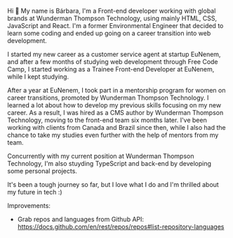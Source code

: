 Hi 👋 My name is Bárbara, I'm a Front-end developer working with global brands at Wunderman Thompson Technology, using mainly HTML, CSS, JavaScript and React. I'm a former Environmental Engineer that decided to learn some coding and ended up going on a career transition into web development.

I started my new career as a customer service agent at startup EuNenem, and after a few months of studying web development through Free Code Camp, I started working as a Trainee Front-end Developer at EuNenem, while I kept studying.

After a year at EuNenem, I took part in a mentorship program for women on career transitions, promoted by Wunderman Thompson Technology. I learned a lot about how to develop my previous skills focusing on my new career. As a result, I was hired as a CMS author by Wunderman Thompson Technology, moving to the front-end team six months later. I've been working with clients from Canada and Brazil since then, while I also had the chance to take my studies even further with the help of mentors from my team.

Concurrently with my current position at Wunderman Thompson Technology, I'm also stuyding TypeScript and back-end by developing some personal projects.

It's been a tough journey so far, but I love what I do and I'm thrilled about my future in tech :)

Improvements:
- Grab repos and languages from Github API:
https://docs.github.com/en/rest/repos/repos#list-repository-languages
